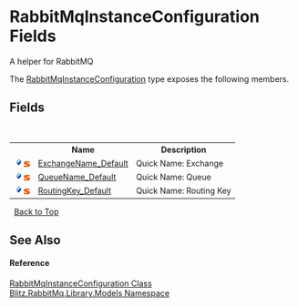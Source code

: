 # RabbitMqInstanceConfiguration Fields
A helper for RabbitMQ 

The <a href="bc1ca943-d40a-1fc4-5ffa-53d98b488acf.md">RabbitMqInstanceConfiguration</a> type exposes the following members.


## Fields
&nbsp;<table><tr><th></th><th>Name</th><th>Description</th></tr><tr><td>![Public field](media/pubfield.gif "Public field")![Static member](media/static.gif "Static member")</td><td><a href="80eba5a8-16fb-0e00-746f-27a155cdc2e2.md">ExchangeName_Default</a></td><td>
Quick Name: Exchange</td></tr><tr><td>![Public field](media/pubfield.gif "Public field")![Static member](media/static.gif "Static member")</td><td><a href="5d95a4ad-bcd6-00ec-7826-92d88ba94e44.md">QueueName_Default</a></td><td>
Quick Name: Queue</td></tr><tr><td>![Public field](media/pubfield.gif "Public field")![Static member](media/static.gif "Static member")</td><td><a href="af86c49c-62ff-946a-5d8d-94f6739e2139.md">RoutingKey_Default</a></td><td>
Quick Name: Routing Key</td></tr></table>&nbsp;
<a href="#rabbitmqinstanceconfiguration-fields">Back to Top</a>

## See Also


#### Reference
<a href="bc1ca943-d40a-1fc4-5ffa-53d98b488acf.md">RabbitMqInstanceConfiguration Class</a><br /><a href="bb73495b-4531-c442-c903-5f85788dac41.md">Blitz.RabbitMq.Library.Models Namespace</a><br />